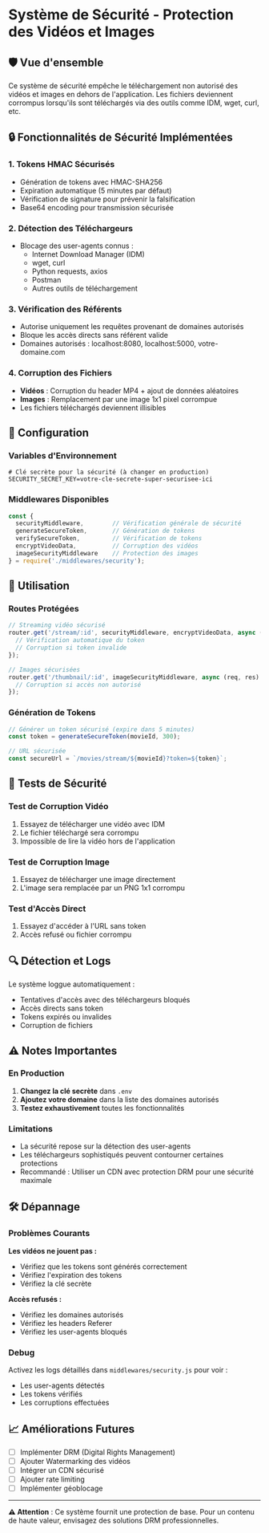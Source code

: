 # Système de Sécurité - Protection des Vidéos et Images

## 🛡️ Vue d'ensemble

Ce système de sécurité empêche le téléchargement non autorisé des vidéos et images en dehors de l'application. Les fichiers deviennent corrompus lorsqu'ils sont téléchargés via des outils comme IDM, wget, curl, etc.

## 🔒 Fonctionnalités de Sécurité Implémentées

### 1. **Tokens HMAC Sécurisés**
- Génération de tokens avec HMAC-SHA256
- Expiration automatique (5 minutes par défaut)
- Vérification de signature pour prévenir la falsification
- Base64 encoding pour transmission sécurisée

### 2. **Détection des Téléchargeurs**
- Blocage des user-agents connus :
  - Internet Download Manager (IDM)
  - wget, curl
  - Python requests, axios
  - Postman
  - Autres outils de téléchargement

### 3. **Vérification des Référents**
- Autorise uniquement les requêtes provenant de domaines autorisés
- Bloque les accès directs sans référent valide
- Domaines autorisés : localhost:8080, localhost:5000, votre-domaine.com

### 4. **Corruption des Fichiers**
- **Vidéos** : Corruption du header MP4 + ajout de données aléatoires
- **Images** : Remplacement par une image 1x1 pixel corrompue
- Les fichiers téléchargés deviennent illisibles

## 🔧 Configuration

### Variables d'Environnement

```env
# Clé secrète pour la sécurité (à changer en production)
SECURITY_SECRET_KEY=votre-cle-secrete-super-securisee-ici
```

### Middlewares Disponibles

```javascript
const {
  securityMiddleware,        // Vérification générale de sécurité
  generateSecureToken,       // Génération de tokens
  verifySecureToken,         // Vérification de tokens
  encryptVideoData,          // Corruption des vidéos
  imageSecurityMiddleware    // Protection des images
} = require('./middlewares/security');
```

## 🚀 Utilisation

### Routes Protégées

```javascript
// Streaming vidéo sécurisé
router.get('/stream/:id', securityMiddleware, encryptVideoData, async (req, res) => {
  // Vérification automatique du token
  // Corruption si token invalide
});

// Images sécurisées
router.get('/thumbnail/:id', imageSecurityMiddleware, async (req, res) => {
  // Corruption si accès non autorisé
});
```

### Génération de Tokens

```javascript
// Générer un token sécurisé (expire dans 5 minutes)
const token = generateSecureToken(movieId, 300);

// URL sécurisée
const secureUrl = `/movies/stream/${movieId}?token=${token}`;
```

## 🧪 Tests de Sécurité

### Test de Corruption Vidéo
1. Essayez de télécharger une vidéo avec IDM
2. Le fichier téléchargé sera corrompu
3. Impossible de lire la vidéo hors de l'application

### Test de Corruption Image
1. Essayez de télécharger une image directement
2. L'image sera remplacée par un PNG 1x1 corrompu

### Test d'Accès Direct
1. Essayez d'accéder à l'URL sans token
2. Accès refusé ou fichier corrompu

## 🔍 Détection et Logs

Le système loggue automatiquement :
- Tentatives d'accès avec des téléchargeurs bloqués
- Accès directs sans token
- Tokens expirés ou invalides
- Corruption de fichiers

## ⚠️ Notes Importantes

### En Production
1. **Changez la clé secrète** dans `.env`
2. **Ajoutez votre domaine** dans la liste des domaines autorisés
3. **Testez exhaustivement** toutes les fonctionnalités

### Limitations
- La sécurité repose sur la détection des user-agents
- Les téléchargeurs sophistiqués peuvent contourner certaines protections
- Recommandé : Utiliser un CDN avec protection DRM pour une sécurité maximale

## 🛠️ Dépannage

### Problèmes Courants

**Les vidéos ne jouent pas :**
- Vérifiez que les tokens sont générés correctement
- Vérifiez l'expiration des tokens
- Vérifiez la clé secrète

**Accès refusés :**
- Vérifiez les domaines autorisés
- Vérifiez les headers Referer
- Vérifiez les user-agents bloqués

### Debug
Activez les logs détaillés dans `middlewares/security.js` pour voir :
- Les user-agents détectés
- Les tokens vérifiés
- Les corruptions effectuées

## 📈 Améliorations Futures

- [ ] Implémenter DRM (Digital Rights Management)
- [ ] Ajouter Watermarking des vidéos
- [ ] Intégrer un CDN sécurisé
- [ ] Ajouter rate limiting
- [ ] Implémenter géoblocage

---

**⚠️ Attention** : Ce système fournit une protection de base. Pour un contenu de haute valeur, envisagez des solutions DRM professionnelles.
